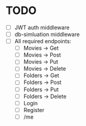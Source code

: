 # TODO
- [ ] JWT auth middleware
- [ ] db-simluation middleware
- [ ] All required endpoints: 
    - [ ] Movies -> Get
    - [ ] Movies -> Post
    - [ ] Movies -> Put
    - [ ] Movies -> Delete
    - [ ] Folders -> Get
    - [ ] Folders -> Post
    - [ ] Folders -> Put
    - [ ] Folders -> Delete
    - [ ] Login
    - [ ] Register
    - [ ] /me